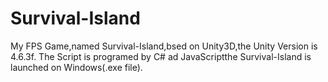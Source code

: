 # Survival-Island
My FPS Game,named Survival-Island,bsed on Unity3D,the Unity Version is 4.6.3f. The Script is programed by C# ad JavaScriptthe Survival-Island is launched on Windows(.exe file).
